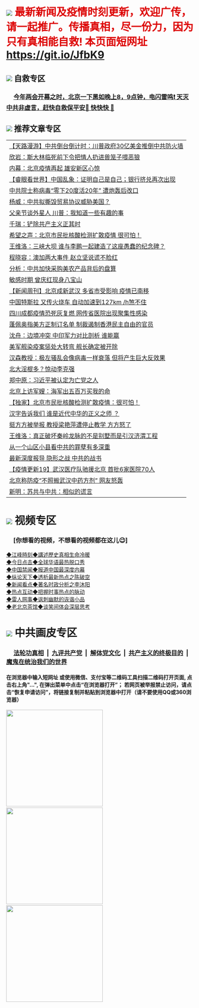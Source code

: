 # <img src="https://img.icons8.com/fluent/96/conflict.png"> <font color="#dd0000"> 最新新闻及疫情时刻更新，欢迎广传，请一起推广。传播真相，尽一份力，因为只有真相能自救! 本页面短网址 https://git.io/JfbK9</font>

## <img src="https://img.icons8.com/cute-clipart/2x/circled-right.png">  自救专区

 ### &nbsp;&nbsp;&nbsp;&nbsp; [今年两会开幕之时，北京一下黑如晚上8，9点钟，电闪雷鸣❗️ 天灭中共非虚言，赶快自救保平安🍎 快快快 📩](https://github.com/pwgy/td)

## <img src="https://img.icons8.com/cute-clipart/2x/circled-right.png"> 推荐文章专区

<Table>

<tr><td colspan="2" align="left"><a href="https://kmyaoayewvhx.xhyte.press/?name=c1187716&key=wybpblbewupvzpbn&from=pw2">【天路漫游】中共倒台倒计时：川普政府30亿美金推倒中共防火墙</a></td></tr>




<tr><td colspan="2" align="left"><a href="https://kmyaoayewvhx.xhyte.press/?name=c1187692&key=wybpblbewupvzpbn&from=pw2">欣岩：斯大林临死前下令把情人扔进兽笼子喂恶狼</a></td></tr>


<tr><td colspan="2" align="left"><a href="https://kmyaoayewvhx.xhyte.press/?name=c1187708&key=wybpblbewupvzpbn&from=pw2">内幕：北京疫情再起 雄安新区心惊</a></td></tr>


<tr><td colspan="2" align="left"><a href="https://kmyaoayewvhx.xhyte.press/?name=c1187715&key=wybpblbewupvzpbn&from=pw2">【睿眼看世界】中国乱象：证明自己是自己；银行挤兑再次出现</a></td></tr>


<tr><td colspan="2" align="left"><a href="https://kmyaoayewvhx.xhyte.press/?name=c1187699&key=wybpblbewupvzpbn&from=pw2">中共院士称病毒“零下20度活20年” 遭炮轰后改口</a></td></tr>


<tr><td colspan="2" align="left"><a href="https://kmyaoayewvhx.xhyte.press/?name=c1187735&key=wybpblbewupvzpbn&from=pw2">杨威：中共拟撕毁贸易协议威胁美国？</a></td></tr>


<tr><td colspan="2" align="left"><a href="https://kmyaoayewvhx.xhyte.press/?name=c1187709&key=wybpblbewupvzpbn&from=pw2">父亲节谈外星人 川普：我知道一些有趣的事</a></td></tr>


<tr><td colspan="2" align="left"><a href="https://kmyaoayewvhx.xhyte.press/?name=c1187702&key=wybpblbewupvzpbn&from=pw2">千瑞：铲除共产主义正其时</a></td></tr>


<tr><td colspan="2" align="left"><a href="https://kmyaoayewvhx.xhyte.press/?name=c1187722&key=wybpblbewupvzpbn&from=pw2">希望之声：北京市民批核酸检测扩散疫情 很可怕！</a></td></tr>


<tr><td colspan="2" align="left"><a href="https://kmyaoayewvhx.xhyte.press/?name=c1187727&key=wybpblbewupvzpbn&from=pw2">王维洛：三峡大坝 谁与李鹏一起建造了这座愚蠢的纪念碑？</a></td></tr>


<tr><td colspan="2" align="left"><a href="https://kmyaoayewvhx.xhyte.press/?name=c1187575&key=wybpblbewupvzpbn&from=pw2">程晓容：澳加两大事件 赵立坚说谎不脸红</a></td></tr>


<tr><td colspan="2" align="left"><a href="https://kmyaoayewvhx.xhyte.press/?name=c1187720&key=wybpblbewupvzpbn&from=pw2">分析：中共加快采购美农产品背后的盘算</a></td></tr>


<tr><td colspan="2" align="left"><a href="https://kmyaoayewvhx.xhyte.press/?name=c1187796&key=wybpblbewupvzpbn&from=pw2">敏感时期 曾庆红现身八宝山</a></td></tr>


<tr><td colspan="2" align="left"><a href="https://kmyaoayewvhx.xhyte.press/?name=c1187726&key=wybpblbewupvzpbn&from=pw2">【新闻周刊】北京成新武汉 多省市受影响 疫情已南移</a></td></tr>


<tr><td colspan="2" align="left"><a href="https://kmyaoayewvhx.xhyte.press/?name=c1187706&key=wybpblbewupvzpbn&from=pw2">中国特斯拉 又传火烧车 自动加速到127km /h煞不住</a></td></tr>


<tr><td colspan="2" align="left"><a href="https://kmyaoayewvhx.xhyte.press/?name=c1187719&key=wybpblbewupvzpbn&from=pw2">四川成都疫情恐死灰复燃 网传省医院出现聚集性感染</a></td></tr>


<tr><td colspan="2" align="left"><a href="https://kmyaoayewvhx.xhyte.press/?name=c1187698&key=wybpblbewupvzpbn&from=pw2">蓬佩奥指美方正制订名单 制裁遏制香港民主自由的官员</a></td></tr>


<tr><td colspan="2" align="left"><a href="https://kmyaoayewvhx.xhyte.press/?name=c1187717&key=wybpblbewupvzpbn&from=pw2">沈舟：边境冲突 中印军力对比剖析 谁能赢</a></td></tr>


<tr><td colspan="2" align="left"><a href="https://kmyaoayewvhx.xhyte.press/?name=c1187700&key=wybpblbewupvzpbn&from=pw2">美军舰染疫案惩处大转弯 舰长确定被开除</a></td></tr>


<tr><td colspan="2" align="left"><a href="https://kmyaoayewvhx.xhyte.press/?name=c1187721&key=wybpblbewupvzpbn&from=pw2">汉森教授：极左骚乱会像病毒一样衰落 但将产生巨大反效果</a></td></tr>


<tr><td colspan="2" align="left"><a href="https://kmyaoayewvhx.xhyte.press/?name=c1187793&key=wybpblbewupvzpbn&from=pw2">北大淫棍多？惊动李克强</a></td></tr>


<tr><td colspan="2" align="left"><a href="https://kmyaoayewvhx.xhyte.press/?name=c1187769&key=wybpblbewupvzpbn&from=pw2">郑中原：习近平被认定为亡党之人</a></td></tr>


<tr><td colspan="2" align="left"><a href="https://kmyaoayewvhx.xhyte.press/?name=c1187688&key=wybpblbewupvzpbn&from=pw2">北京上访军嫂：海军出五百万买我的命</a></td></tr>


<tr><td colspan="2" align="left"><a href="https://kmyaoayewvhx.xhyte.press/?name=c1187680&key=wybpblbewupvzpbn&from=pw2">【独家】北京市民批核酸检测扩散疫情：很可怕！</a></td></tr>


<tr><td colspan="2" align="left"><a href="https://kmyaoayewvhx.xhyte.press/?name=c1187772&key=wybpblbewupvzpbn&from=pw2">汉字告诉我们 谁是近代中华的正义之师 ？</a></td></tr>


<tr><td colspan="2" align="left"><a href="https://kmyaoayewvhx.xhyte.press/?name=c1187746&key=wybpblbewupvzpbn&from=pw2">挺方方被举报 教授梁艳萍遭停止教学 方方怒了</a></td></tr>


<tr><td colspan="2" align="left"><a href="https://kmyaoayewvhx.xhyte.press/?name=c1187771&key=wybpblbewupvzpbn&from=pw2">王维洛：真正破坏秦岭龙脉的不是别墅而是引汉济渭工程</a></td></tr>


<tr><td colspan="2" align="left"><a href="https://kmyaoayewvhx.xhyte.press/?name=c1187804&key=wybpblbewupvzpbn&from=pw2">从一个山区小县看中共的罪孽有多深重</a></td></tr>


<tr><td colspan="2" align="left"><a href="https://kmyaoayewvhx.xhyte.press/?name=c1187738&key=wybpblbewupvzpbn&from=pw2">最新深度报导 隐形之战 中共的战书</a></td></tr>


<tr><td colspan="2" align="left"><a href="https://kmyaoayewvhx.xhyte.press/?name=c1184981&key=wybpblbewupvzpbn&from=pw2">【疫情更新19】武汉医疗队驰援北京 首批6家医院70人</a></td></tr>


<tr><td colspan="2" align="left"><a href="https://kmyaoayewvhx.xhyte.press/?name=c1187737&key=wybpblbewupvzpbn&from=pw2">北京称防疫“不照搬武汉中药方剂” 网友怒轰</a></td></tr>


<tr><td colspan="2" align="left"><a href="https://kmyaoayewvhx.xhyte.press/?name=c1187693&key=wybpblbewupvzpbn&from=pw2">新明：苏共与中共：相似的谎言</a></td></tr>

</Table>


# <img src="https://img.icons8.com/cute-clipart/2x/circled-right.png"> 视频专区
### &nbsp;&nbsp;&nbsp;&nbsp; [你想看的视频，不想看的视频都在这儿😉] <tr>
   <tr>
   <td colspan="2" align=center> 
<a href="https://kmyaoayewvhx.xhyte.press/oo.aspx?name=c922850&key=wybpblbewupvzpbn&from=gy22&tag=9877">◆江峰時刻◆講述歷史真相生命冷暖</a><br/>
    </td>
  </tr>
   <tr>
   <td colspan="2" align=center> 
<a href="https://kmyaoayewvhx.xhyte.press/oo.aspx?name=c816850&key=wybpblbewupvzpbn&from=gy22&tag=9877">◆今日点击◆全球华语最热脱口秀</a><br/>
    </td>
  </tr>
  <tr>
  <td colspan="2" align=center>
<a href="https://kmyaoayewvhx.xhyte.press/oo.aspx?name=c816860&key=wybpblbewupvzpbn&from=gy22&tag=99733110">◆中国禁闻◆报道中国最深度内幕</a><br/>
   </tr>
  <tr>
     <td colspan="2" align=center>
<a href="https://kmyaoayewvhx.xhyte.press/oo.aspx?name=c816855&key=wybpblbewupvzpbn&from=gy22&tag=997110">◆纵论天下◆透析最新热点之陈破空</a><br/>
   </tr>
   <tr>
      <td colspan="2" align=center>
<a href="https://kmyaoayewvhx.xhyte.press/oo.aspx?name=c838308&key=wybpblbewupvzpbn&from=gy22&tag=9973110">◆新闻看点◆著名时政分析之李沐阳</a><br/>
   </tr>
   <tr>
     <td colspan="2" align=center>
<a href="https://kmyaoayewvhx.xhyte.press/oo.aspx?name=c816852&key=wybpblbewupvzpbn&from=gy22&tag=9733110">◆热点互动◆把握时事热点的脉动</a><br/>
   </tr>
   <tr>
      <td colspan="2" align=center>
<a href="https://kmyaoayewvhx.xhyte.press/oo.aspx?name=c816694&key=wybpblbewupvzpbn&from=gy22&tag=93310">◆雷人网事◆讽刺幽默的诙谐小品</a><br/>
   </tr>
   <tr>
    <td colspan="2" align=center>
<a href="https://kmyaoayewvhx.xhyte.press/oo.aspx?name=c816650&key=wybpblbewupvzpbn&from=gy22&tag=9973110">◆老北京茶馆◆谈笑间体会深层思考</a><br/>
   </tr>

# <img src="https://img.icons8.com/cute-clipart/2x/circled-right.png"> 中共画皮专区

 ### &nbsp;&nbsp;&nbsp;&nbsp; [法轮功真相](https://github.com/begood0513/basic/blob/master/README.md) &nbsp;|&nbsp; [九评共产党](https://github.com/begood0513/9ping.md/blob/master/README.md) &nbsp;|&nbsp; [解体党文化](https://github.com/begood0513/jtdwh.md/blob/master/README.md)   &nbsp;|&nbsp; [共产主义的终极目的](https://github.com/begood0513/gczydzjmd.md/blob/master/README.md) &nbsp;|&nbsp; [魔鬼在统治我们的世界](https://github.com/begood0513/gczydzjmd.md/blob/master/README.md) 

#### 在浏览器中输入短网址 或使用微信、支付宝等二维码工具扫描二维码打开页面, 点击右上角"...", 在弹出菜单中点击“在浏览器打开”； 若网页被举报禁止访问，请点击“恢复申请访问”，将链接复制并粘贴到浏览器中打开（请不要使用QQ或360浏览器）

<img src="https://raw.githubusercontent.com/gfw-breaker/banned-news/master/scripts/img/1.png" width="260px"/> &nbsp; <img src="https://raw.githubusercontent.com/gfw-breaker/banned-news/master/scripts/img/2.png" width="260px"/> &nbsp; <img src="https://raw.githubusercontent.com/gfw-breaker/banned-news/master/scripts/img/3.png" width="260px"/>&nbsp;
